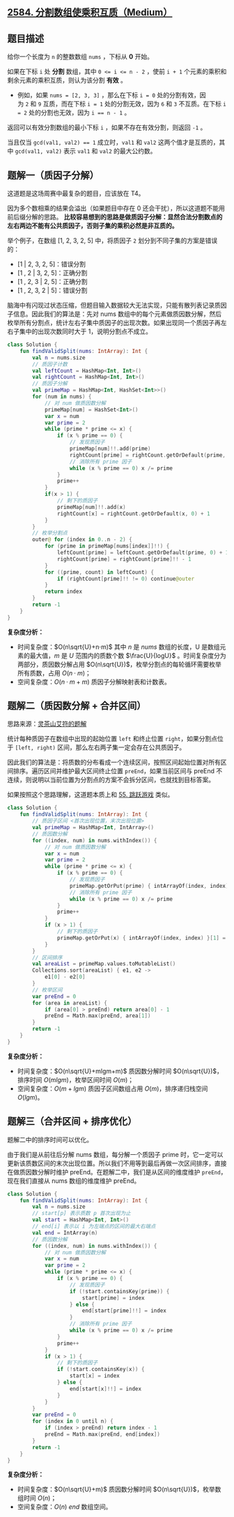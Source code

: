 ## [2584. 分割数组使乘积互质（Medium）](https://leetcode.cn/problems/split-the-array-to-make-coprime-products/)

## 题目描述

给你一个长度为 `n` 的整数数组 `nums` ，下标从 **0** 开始。

如果在下标 `i` 处 **分割** 数组，其中 `0 <= i <= n - 2` ，使前 `i + 1` 个元素的乘积和剩余元素的乘积互质，则认为该分割 **有效** 。

- 例如，如果 `nums = [2, 3, 3]` ，那么在下标 `i = 0` 处的分割有效，因为 `2` 和 `9` 互质，而在下标 `i = 1` 处的分割无效，因为 `6` 和 `3` 不互质。在下标 `i = 2` 处的分割也无效，因为 `i == n - 1` 。

返回可以有效分割数组的最小下标 `i` ，如果不存在有效分割，则返回 `-1` 。

当且仅当 `gcd(val1, val2) == 1` 成立时，`val1` 和 `val2` 这两个值才是互质的，其中 `gcd(val1, val2)` 表示 `val1` 和 `val2` 的最大公约数。

## 题解一（质因子分解）

这道题是这场周赛中最复杂的题目，应该放在 T4。

因为多个数相乘的结果会溢出（如果题目中存在 0 还会干扰），所以这道题不能用前后缀分解的思路。 **比较容易想到的思路是做质因子分解：显然合法分割数点的左右两边不能有公共质因子，否则子集的乘积必然是非互质的。** 

举个例子，在数组 [1, 2, 3, 2, 5] 中，将质因子 `2` 划分到不同子集的方案是错误的：

- [1 | 2, 3, 2, 5]：错误分割
- [1 , 2 | 3, 2, 5]：正确分割
- [1 , 2, 3 | 2, 5]：正确分割
- [1 , 2, 3, 2 | 5]：错误分割

脑海中有闪现过状态压缩，但题目输入数据较大无法实现，只能有散列表记录质因子信息。因此我们的算法是：先对 nums 数组中的每个元素做质因数分解，然后枚举所有分割点，统计左右子集中质因子的出现次数。如果出现同一个质因子再左右子集中的出现次数同时大于 1，说明分割点不成立。

```kotlin
class Solution {
    fun findValidSplit(nums: IntArray): Int {
        val n = nums.size
        // 质因子计数
        val leftCount = HashMap<Int, Int>()
        val rightCount = HashMap<Int, Int>()
        // 质因子分解
        val primeMap = HashMap<Int, HashSet<Int>>()
        for (num in nums) {
            // 对 num 做质因数分解
            primeMap[num] = HashSet<Int>()
            var x = num
            var prime = 2
            while (prime * prime <= x) {
                if (x % prime == 0) {
                    // 发现质因子
                    primeMap[num]!!.add(prime)
                    rightCount[prime] = rightCount.getOrDefault(prime, 0) + 1
                    // 消除所有 prime 因子
                    while (x % prime == 0) x /= prime
                }
                prime++
            }
            if(x > 1) {
                // 剩下的质因子
                primeMap[num]!!.add(x)
                rightCount[x] = rightCount.getOrDefault(x, 0) + 1 
            }
        }
        // 枚举分割点
        outer@ for (index in 0..n - 2) {
            for (prime in primeMap[nums[index]]!!) {
                leftCount[prime] = leftCount.getOrDefault(prime, 0) + 1
                rightCount[prime] = rightCount[prime]!! - 1
            }
            for ((prime, count) in leftCount) {
                if (rightCount[prime]!! != 0) continue@outer
            }
            return index
        }
        return -1
    }
}
```

**复杂度分析：**

- 时间复杂度：$O(n\sqrt{U}+n·m)$ 其中 $n$ 是 $nums$ 数组的长度，U 是数组元素的最大值，$m$ 是 $U$ 范围内的质数个数 $\frac{U}{logU}$ 。时间复杂度分为两部分，质因数分解占用 $O(n\sqrt{U})$，枚举分割点的每轮循环需要枚举所有质数，占用 $O(n·m)$；
- 空间复杂度：$O(n·m + m)$ 质因子分解映射表和计数表。

## 题解二（质因数分解 + 合并区间）

思路来源：[灵茶山艾符的题解](https://leetcode.cn/problems/split-the-array-to-make-coprime-products/solutions/2148324/ben-zhi-shi-tiao-yue-you-xi-by-endlessch-8chd/)

统计每种质因子在数组中出现的起始位置 `left` 和终止位置 `right`，如果分割点位于 `[left, right)` 区间，那么左右两子集一定会存在公共质因子。

因此我们的算法是：将质数的分布看成一个连续区间，按照区间起始位置对所有区间排序。遍历区间并维护最大区间终止位置 `preEnd`，如果当前区间与 preEnd 不连续，则说明以当前位置为分割点的方案不会拆分区间，也就找到目标答案。

如果按照这个思路理解，这道题本质上和 [55. 跳跃游戏](https://leetcode.cn/problems/jump-game/) 类似。

```kotlin
class Solution {
    fun findValidSplit(nums: IntArray): Int {
        // 质因子区间 <首次出现位置，末次出现位置>
        val primeMap = HashMap<Int, IntArray>()
        // 质因数分解
        for ((index, num) in nums.withIndex()) {
            // 对 num 做质因数分解
            var x = num
            var prime = 2
            while (prime * prime <= x) {
                if (x % prime == 0) {
                    // 发现质因子
                    primeMap.getOrPut(prime) { intArrayOf(index, index) }[1] = index
                    // 消除所有 prime 因子
                    while (x % prime == 0) x /= prime
                }
                prime++
            }
            if (x > 1) {
                // 剩下的质因子
                primeMap.getOrPut(x) { intArrayOf(index, index) }[1] = index
            }
        }
        // 区间排序
        val areaList = primeMap.values.toMutableList()
        Collections.sort(areaList) { e1, e2 ->
            e1[0] - e2[0]
        }
        // 枚举区间
        var preEnd = 0
        for (area in areaList) {
            if (area[0] > preEnd) return area[0] - 1
            preEnd = Math.max(preEnd, area[1])
        }
        return -1
    }
}
```

**复杂度分析：**

- 时间复杂度：$O(n\sqrt{U}+mlgm+m)$ 质因数分解时间 $O(n\sqrt{U})$，排序时间 $O(mlgm)$，枚举区间时间 $O(m)$；
- 空间复杂度：$O(m + lgm)$ 质因子区间数组占用 $O(m)$，排序递归栈空间 $O(lgm)$。

## 题解三（合并区间 + 排序优化）

题解二中的排序时间可以优化。

由于我们是从前往后分解 nums 数组，每分解一个质因子 prime 时，它一定可以更新该质数区间的末次出现位置。所以我们不用等到最后再做一次区间排序，直接在做质因数分解时维护 preEnd。在题解二中，我们是从区间的维度维护 `preEnd`，现在我们直接从 nums 数组的维度维护 preEnd。

```kotlin
class Solution {
    fun findValidSplit(nums: IntArray): Int {
        val n = nums.size
        // start[p] 表示质数 p 首次出现为止
        val start = HashMap<Int, Int>()
        // end[i] 表示以 i 为左端点的区间的最大右端点
        val end = IntArray(n)
        // 质因数分解
        for ((index, num) in nums.withIndex()) {
            // 对 num 做质因数分解
            var x = num
            var prime = 2
            while (prime * prime <= x) {
                if (x % prime == 0) {
                    // 发现质因子
                    if (!start.containsKey(prime)) {
                        start[prime] = index
                    } else {
                        end[start[prime]!!] = index
                    }
                    // 消除所有 prime 因子
                    while (x % prime == 0) x /= prime
                }
                prime++
            }
            if (x > 1) {
                // 剩下的质因子
                if (!start.containsKey(x)) {
                    start[x] = index
                } else {
                    end[start[x]!!] = index
                }
            }
        }
        var preEnd = 0
        for (index in 0 until n) {
            if (index > preEnd) return index - 1
            preEnd = Math.max(preEnd, end[index])
        }
        return -1
    }
}
```

**复杂度分析：**

- 时间复杂度：$O(n\sqrt{U}+m)$ 质因数分解时间 $O(n\sqrt{U})$，枚举数组时间 $O(n)$；
- 空间复杂度：$O(n)$  $end$ 数组空间。
